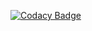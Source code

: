 [![Codacy Badge](https://app.codacy.com/project/badge/Grade/aa4d674d40fc4fbaa1ce6416ec722786)](https://www.codacy.com/gh/sjaulin/snowtricks/dashboard?utm_source=github.com&utm_medium=referral&utm_content=sjaulin/snowtricks&utm_campaign=Badge_Grade)
